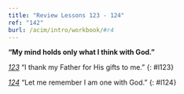 ```yaml
---
title: "Review Lessons 123 - 124"
ref: "142"
burl: /acim/intro/workbook/#r4
---
```


**“My mind holds only what I think with God.”**

[*123*](/workbook/l123/?r=1) “I thank my Father for His gifts to me.”
{: #l123}

[*124*](/workbook/l124/?r=1) “Let me remember I am one with God.”
{: #l124}

